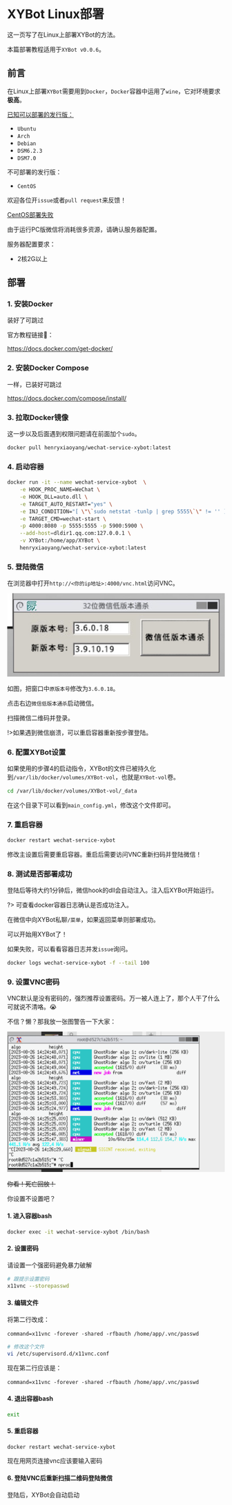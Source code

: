 # XYBot Linux部署

这一页写了在Linux上部署XYBot的方法。

本篇部署教程适用于`XYBot v0.0.6`。

## 前言

在Linux上部署`XYBot`需要用到`Docker`，`Docker`容器中运用了`wine`，它对环境要求**极高**。

[已知可以部署的发行版：](https://github.com/ChisBread/wechat-service/issues/1#issuecomment-1252083579)

- `Ubuntu`
- `Arch`
- `Debian`
- `DSM6.2.3`
- `DSM7.0`

不可部署的发行版：

- `CentOS`

欢迎各位开`issue`或者`pull request`来反馈！

[CentOS部署失败](https://github.com/ChisBread/wechat-service/issues/1)

由于运行PC版微信将消耗很多资源，请确认服务器配置。

服务器配置要求：

- 2核2G以上

## 部署

### 1. 安装Docker

装好了可跳过

官方教程链接🔗：

https://docs.docker.com/get-docker/

### 2. 安装Docker Compose

一样，已装好可跳过

https://docs.docker.com/compose/install/

### 3. 拉取Docker镜像

这一步以及后面遇到权限问题请在前面加个`sudo`。

```bash
docker pull henryxiaoyang/wechat-service-xybot:latest
```

### 4. 启动容器

```bash
docker run -it --name wechat-service-xybot  \
    -e HOOK_PROC_NAME=WeChat \
    -e HOOK_DLL=auto.dll \
    -e TARGET_AUTO_RESTART="yes" \
    -e INJ_CONDITION="[ \"\`sudo netstat -tunlp | grep 5555\`\" != '' ] && exit 0 ; sleep 5 ; curl 'http://127.0.0.1:8680/hi' 2>/dev/null | grep -P 'code.:0'" \
    -e TARGET_CMD=wechat-start \
    -p 4000:8080 -p 5555:5555 -p 5900:5900 \
    --add-host=dldir1.qq.com:127.0.0.1 \
    -v XYBot:/home/app/XYBot \
    henryxiaoyang/wechat-service-xybot:latest
```

### 5. 登陆微信

在浏览器中打开`http://<你的ip地址>:4000/vnc.html`访问VNC。

![VNC Bypass Version Check](https://github.com/HenryXiaoYang/HXY_Readme_Images/blob/main/XYBot/wiki/xybot_linux_deployment/vnc_bypass_ver_check_1.jpg?raw=true)

如图，把窗口中`原版本号`修改为`3.6.0.18`。

点击右边`微信低版本通杀`启动微信。

扫描微信二维码并登录。

!>如果遇到微信崩溃，可以重启容器重新按步骤登陆。

### 6. 配置XYBot设置

如果使用的步骤4的启动指令，XYBot的文件已被持久化到`/var/lib/docker/volumes/XYBot-vol`，也就是`XYBot-vol`卷。

```bash
cd /var/lib/docker/volumes/XYBot-vol/_data
```

在这个目录下可以看到`main_config.yml`，修改这个文件即可。

### 7. 重启容器

```bash
docker restart wechat-service-xybot
```

修改主设置后需要重启容器。重启后需要访问VNC重新扫码并登陆微信！

### 8. 测试是否部署成功

登陆后等待大约1分钟后，微信hook的dll会自动注入。注入后XYBot开始运行。

?> 可查看docker容器日志确认是否成功注入。

在微信中向XYBot私聊`/菜单`，如果返回菜单则部署成功。

可以开始用XYBot了！

如果失败，可以看看容器日志并发`issue`询问。

```bash
docker logs wechat-service-xybot -f --tail 100
```

### 9. 设置VNC密码

VNC默认是没有密码的，强烈推荐设置密码。万一被人连上了，那个人干了什么可就说不清咯。😭

不信？懒？那我放一张图警告一下大家：

![VNC Set Password Warning](https://github.com/HenryXiaoYang/HXY_Readme_Images/blob/main/XYBot/wiki/xybot_linux_deployment/vnc_set_password_1.png?raw=true)

~~你看！死亡回放！~~

你设置不设置吧？

#### 1. 进入容器bash

```bash
docker exec -it wechat-service-xybot /bin/bash
```

#### 2. 设置密码

请设置一个强密码避免暴力破解

```bash
# 跟提示设置密码
x11vnc --storepasswd
```

#### 3. 编辑文件

将第二行改成：

```command=x11vnc -forever -shared -rfbauth /home/app/.vnc/passwd```

```bash
# 修改这个文件
vi /etc/supervisord.d/x11vnc.conf
```

现在第二行应该是：

```command=x11vnc -forever -shared -rfbauth /home/app/.vnc/passwd```

#### 4. 退出容器bash

```bash
exit
```

#### 5. 重启容器

```bash
docker restart wechat-service-xybot
```

现在用网页连接vnc应该要输入密码

#### 6. 登陆VNC后重新扫描二维码登陆微信

登陆后，XYBot会自动启动


